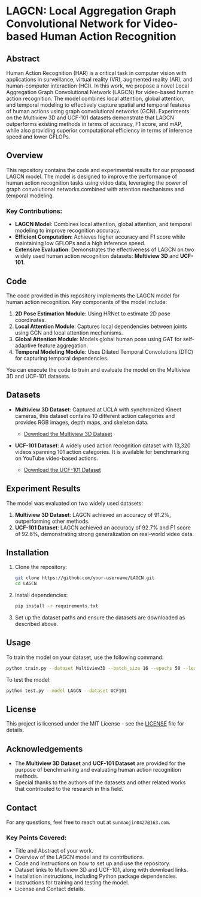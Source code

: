 # LAGCN: Local Aggregation Graph Convolutional Network for Video-based Human Action Recognition

## Abstract
Human Action Recognition (HAR) is a critical task in computer vision with applications in surveillance, virtual reality (VR), augmented reality (AR), and human-computer interaction (HCI). In this work, we propose a novel Local Aggregation Graph Convolutional Network (LAGCN) for video-based human action recognition. The model combines local attention, global attention, and temporal modeling to effectively capture spatial and temporal features of human actions using graph convolutional networks (GCN). Experiments on the Multiview 3D and UCF-101 datasets demonstrate that LAGCN outperforms existing methods in terms of accuracy, F1 score, and mAP, while also providing superior computational efficiency in terms of inference speed and lower GFLOPs.

## Overview
This repository contains the code and experimental results for our proposed LAGCN model. The model is designed to improve the performance of human action recognition tasks using video data, leveraging the power of graph convolutional networks combined with attention mechanisms and temporal modeling.

### Key Contributions:
- **LAGCN Model**: Combines local attention, global attention, and temporal modeling to improve recognition accuracy.
- **Efficient Computation**: Achieves higher accuracy and F1 score while maintaining low GFLOPs and a high inference speed.
- **Extensive Evaluation**: Demonstrates the effectiveness of LAGCN on two widely used human action recognition datasets: **Multiview 3D** and **UCF-101**.

## Code
The code provided in this repository implements the LAGCN model for human action recognition. Key components of the model include:
1. **2D Pose Estimation Module**: Using HRNet to estimate 2D pose coordinates.
2. **Local Attention Module**: Captures local dependencies between joints using GCN and local attention mechanisms.
3. **Global Attention Module**: Models global human pose using GAT for self-adaptive feature aggregation.
4. **Temporal Modeling Module**: Uses Dilated Temporal Convolutions (DTC) for capturing temporal dependencies.

You can execute the code to train and evaluate the model on the Multiview 3D and UCF-101 datasets.

## Datasets
- **Multiview 3D Dataset**: Captured at UCLA with synchronized Kinect cameras, this dataset contains 10 different action categories and provides RGB images, depth maps, and skeleton data.
  - [Download the Multiview 3D Dataset](https://wangjiangb.github.io/my_data.html)

- **UCF-101 Dataset**: A widely used action recognition dataset with 13,320 videos spanning 101 action categories. It is available for benchmarking on YouTube video-based actions.
  - [Download the UCF-101 Dataset](https://www.crcv.ucf.edu/research/data-sets/ucf101/)

## Experiment Results
The model was evaluated on two widely used datasets:
1. **Multiview 3D Dataset**: LAGCN achieved an accuracy of 91.2%, outperforming other methods.
2. **UCF-101 Dataset**: LAGCN achieved an accuracy of 92.7% and F1 score of 92.6%, demonstrating strong generalization on real-world video data.

## Installation
1. Clone the repository:
   ```bash
   git clone https://github.com/your-username/LAGCN.git
   cd LAGCN
   ```

2. Install dependencies:

   ```bash
   pip install -r requirements.txt
   ```

3. Set up the dataset paths and ensure the datasets are downloaded as described above.

## Usage

To train the model on your dataset, use the following command:

```bash
python train.py --dataset Multiview3D --batch_size 16 --epochs 50 --learning_rate 0.0001
```

To test the model:

```bash
python test.py --model LAGCN --dataset UCF101
```

## License

This project is licensed under the MIT License - see the [LICENSE](LICENSE) file for details.

## Acknowledgements

* The **Multiview 3D Dataset** and **UCF-101 Dataset** are provided for the purpose of benchmarking and evaluating human action recognition methods.
* Special thanks to the authors of the datasets and other related works that contributed to the research in this field.

## Contact

For any questions, feel free to reach out at `sunmaojin0427@163.com`.


### Key Points Covered:
- Title and Abstract of your work.
- Overview of the LAGCN model and its contributions.
- Code and instructions on how to set up and use the repository.
- Dataset links to Multiview 3D and UCF-101, along with download links.
- Installation instructions, including Python package dependencies.
- Instructions for training and testing the model.
- License and Contact details.
